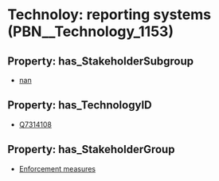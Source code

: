 # Technoloy: __reporting systems__ (PBN__Technology_1153)

## Property: has_StakeholderSubgroup

* [nan](PBN__TechSubgroup_7)

## Property: has_TechnologyID

* [Q7314108](Q7314108)

## Property: has_StakeholderGroup

* [Enforcement measures](PBN__TechGroup_7)

